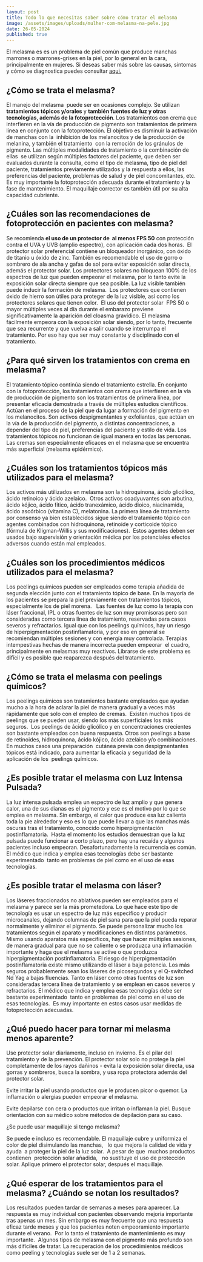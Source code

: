 ```yaml
---
layout: post
title: Todo lo que necesitas saber sobre cómo tratar el melasma
image: /assets/images/uploads/mulher-com-melasma-na-pele.jpg
date: 26-05-2024
published: true
---
```

El melasma es es un problema de piel común que produce manchas marrones o marrones-grises en la piel, por lo general en la cara, principalmente en mujeres. Si deseas saber más sobre las causas, síntomas y cómo se diagnostica puedes consultar [aqui.](https://www.dermabile.es/blog/si-tienes-melasma-eso-te-interesa) 

## ¿Cómo se trata el melasma?

El manejo del melasma  puede ser en ocasiones complejo. Se utilizan **tratamientos tópicos y/orales** y **también fuentes de luz y otras tecnologías, además de la fotoprotección**. Los tratamientos con crema que interfieren en la vía de producción de pigmento son tratamientos de primera línea en conjunto con la fotoprotección. El objetivo es disminuir la activación de manchas con la  inhibición de los melanocitos y de la producción de melanina, y también el tratamiento  con la remoción de los gránulos de pigmento. Las múltiples modalidades de tratamiento o la combinación de ellas  se utilizan según múltiples factores del paciente, que deben ser evaluados durante la consulta, como el tipo de melasma, tipo de piel del paciente, tratamientos previamente utilizados y la respuesta a ellos, las preferencias del paciente, problemas de salud y de piel concomitantes, etc. Es muy importante la fotoprotección adecuada durante el tratamiento y la fase de mantenimiento. El maquillaje corrector es también útil por su alta capacidad cubriente. 

## ¿Cuáles son las recomendaciones de fotoprotección en pacientes con melasma?

Se recomienda **el uso de un protector de  al menos FPS 50** con protección contra el UVA y UVB (amplio espectro), con aplicación cada dos horas.  El protector solar preferencial contiene un bloqueador inorgánico, con óxido de titanio u óxido de zinc. También es recomendable el uso de gorro o sombrero de ala ancha y gafas de sol para evitar exposición solar directa, además el protector solar. Los protectores solares no bloquean 100% de los espectros de luz que pueden empeorar el melasma, por lo tanto evite la exposición solar directa siempre que sea posible. La luz visible también puede inducir la formación de melasma.  Los protectores que contienen óxido de hierro son útiles para proteger de la luz visible, así como los protectores solares que tienen color.  El uso del protector solar  FPS 50 o mayor múltiples veces al día durante el embarazo previene significativamente la aparición del cloasma gravídico. El melasma fácilmente empeora con la exposición solar siendo, por lo tanto, frecuente que sea recurrente y que vuelva a salir cuando se interrumpa el tratamiento. Por eso hay que ser muy constante y disciplinado con el tratamiento. 

## ¿Para qué sirven los tratamientos con crema en melasma?

El tratamiento tópico continúa siendo el tratamiento estrella. En conjunto con la fotoprotección, los tratamientos con crema que interfieren en la vía de producción de pigmento son los tratamientos de primera línea, por presentar eficacia demostrada a través de múltiples estudios científicos. Actúan en el proceso de la piel que da lugar a formación del pigmento en los melanocitos. Son activos despigmentantes y exfoliantes, que actúan en la vía de la producción del pigmento, a distintas concentraciones, a depender del tipo de piel, preferencias del paciente y estilo de vida. Los tratamientos tópicos no funcionan de igual manera en todas las personas. Las cremas son especialmente eficaces en el melasma que se encuentra más superficial (melasma epidérmico). 

## ¿Cuáles son los tratamientos tópicos más utilizados para el melasma?

Los activos más utilizados en melasma son la hidroquinona, ácido glicólico, ácido retinoico y ácido azelaico.  Otros activos coadyuvantes son arbutina, ácido kójico, ácido fítico, ácido tranexámico, ácido dioico, niacinamida, ácido ascórbico (vitamina C), melatonina. La primera línea de tratamiento por consenso ya bien establecidos sigue siendo el tratamiento tópico con agentes combinados con hidroquinona, retinoide y corticoide tópico (fórmula de Kligman-Willis y sus modificaciones).  Estos agentes deben ser usados bajo supervisión y orientación médica por los potenciales efectos adversos cuando están mal empleados.

## ¿Cuáles son los procedimientos médicos utilizados para el melasma?

Los peelings químicos pueden ser empleados como terapia añadida de segunda elección junto con el tratamiento tópico de base. En la mayoría de los pacientes se prepara la piel previamente con tratamientos tópicos, especialmente los de piel morena.   Las fuentes de luz como la terapia con láser fraccional, IPL o otras fuentes de luz son muy promisoras pero son consideradas como tercera línea de tratamiento, reservadas para casos severos y refractarios. Igual que con los peelings químicos, hay un riesgo de hiperpigmentación postinflamatoria, y por eso en general se recomiendan múltiples sesiones y con energía muy controlada. Terapias intempestivas hechas de manera incorrecta pueden empeorar  el cuadro, principalmente en melasmas muy reactivos. Librarse de este problema es difícil y es posible que reaparezca después del tratamiento. 

## ¿Cómo se trata el melasma con peelings químicos?

Los peelings químicos son tratamientos bastante empleados que ayudan mucho a la hora de aclarar la piel de manera gradual y a veces más rápidamente que solo con el empleo de cremas.  Existen muchos tipos de peelings que se pueden usar, siendo los más superficiales los más seguros.  Los peelings de ácido glicólico y en concentraciones crecientes son bastante empleados con buena respuesta. Otros son peelings a base de retinoides, hidroquinona, ácido kójico, ácido azelaico y/o combinaciones. En muchos casos una preparación  cutánea previa con despigmentantes tópicos está indicado, para aumentar la eficacia y seguridad de la aplicación de los  peelings químicos. 

## ¿Es posible tratar el melasma con Luz Intensa Pulsada?

La luz intensa pulsada emplea un espectro de luz amplio y que genera calor, una de sus dianas es el pigmento y ese es el motivo por lo que se emplea en melasma. Sin embargo, el calor que produce esa luz calienta toda la pie alrededor y eso es lo que puede llevar a que las manchas más oscuras tras el tratamiento, conocido como hiperpigmentación postinflamatoria.  Hasta el momento los estudios demuestran que la luz pulsada puede funcionar a corto plazo, pero hay una recaída y algunos pacientes incluso empeoran. Desafortunadamente la recurrencia es común. El médico que indica y emplea esas tecnologías debe ser bastante experimentado  tanto en problemas de piel como en el uso de esas tecnologías. 

## ¿Es posible tratar el melasma con láser?

Los láseres fraccionados no ablativos pueden ser empleados para el melasma y parece ser la más prometedora. Lo que hace este tipo de tecnología es usar un espectro de luz más específico y producir microcanales, dejando columnas de piel sana para que la piel pueda reparar normalmente y eliminar el pigmento. Se puede personalizar mucho los tratamientos según el aparato y modificaciones en distintos parámetros. Mismo usando aparatos más específicos, hay que hacer múltiples sesiones, de manera gradual para que no se caliente o se produzca una inflamación importante y haga que el melasma se active o que produzca hiperpigmentación postinflamatoria. El riesgo de hiperpigmentación postinflamatoria existe mismo utilizando el láser a baja potencia. Los más seguros probablemente sean los láseres de picosegundos y el Q-switched Nd Yag a bajas fluencias. Tanto en láser como otras fuentes de luz son consideradas tercera línea de tratamiento y se emplean en casos severos y refractarios. El médico que indica y emplea esas tecnologías debe ser bastante experimentado  tanto en problemas de piel como en el uso de esas tecnologías.  Es muy importante en estos casos usar medidas de fotoprotección adecuadas.   

## ¿Qué puedo hacer para tornar mi melasma menos aparente?

Use protector solar diariamente, incluso en invierno. Es el pilar del tratamiento y de la prevención. El protector solar solo no protege la piel completamente de los rayos dañinos - evita la exposición solar directa, usa gorras y sombreros, busca la sombra, y usa ropa protectora además del protector solar. 

Evite irritar la piel usando productos que le producen picor o quemor. La inflamación o alergias pueden empeorar el melasma.

Evite depilarse con cera o productos que irritan o inflaman la piel. Busque orientación con su médico sobre métodos de depilación para su caso. 

¿Se puede usar maquillaje si tengo melasma?

Se puede e incluso es recomendable. El maquillaje cubre y uniformiza el color de piel disimulando las manchas,   lo que mejora la calidad de vida y ayuda  a proteger la piel de la luz solar.  A pesar de que  muchos productos  contienen  protección solar añadida,   no sustituye el uso de protección solar. Aplique primero el protector solar, después el maquillaje. 

## ¿Qué esperar de los tratamientos para el melasma? ¿Cuándo se notan los resultados?

Los resultados pueden tardar de semanas a meses para aparecer. La respuesta es muy individual con pacientes observando mejoría importante tras apenas un mes. Sin embargo es muy frecuente que una respuesta eficaz tarde meses y que los pacientes noten empeoramiento importante durante el verano.  Por lo tanto el tratamiento de mantenimiento es muy importante.  Algunos tipos de melasma con el pigmento más profundo son más difíciles de tratar. La recuperación de los procedimientos médicos como peeling y tecnologías suele ser de 1 a 2 semanas.